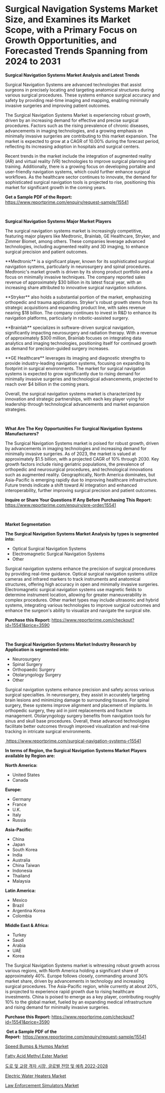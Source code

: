 <p><h1>Surgical Navigation Systems Market Size, and Examines its Market Scope, with a Primary Focus on Growth Opportunities, and Forecasted Trends Spanning from 2024 to 2031</h1></p><p><strong>Surgical Navigation Systems Market Analysis and Latest Trends</strong></p>
<p><p>Surgical Navigation Systems are advanced technologies that assist surgeons in precisely locating and targeting anatomical structures during various surgical procedures. These systems enhance surgical accuracy and safety by providing real-time imaging and mapping, enabling minimally invasive surgeries and improving patient outcomes. </p><p>The Surgical Navigation Systems Market is experiencing robust growth, driven by an increasing demand for effective and precise surgical procedures. Factors such as the rising prevalence of chronic diseases, advancements in imaging technologies, and a growing emphasis on minimally invasive surgeries are contributing to this market expansion. The market is expected to grow at a CAGR of 10.00% during the forecast period, reflecting its increasing adoption in hospitals and surgical centers. </p><p>Recent trends in the market include the integration of augmented reality (AR) and virtual reality (VR) technologies to improve surgical planning and training. Additionally, there is a growing focus on developing portable and user-friendly navigation systems, which could further enhance surgical workflows. As the healthcare sector continues to innovate, the demand for sophisticated surgical navigation tools is projected to rise, positioning this market for significant growth in the coming years.</p></p>
<p><strong>Get a Sample PDF of the Report:&nbsp;</strong> <a href="https://www.reportprime.com/enquiry/request-sample/15541">https://www.reportprime.com/enquiry/request-sample/15541</a></p>
<p>&nbsp;</p>
<p><strong>Surgical Navigation Systems Major Market Players</strong></p>
<p><p>The surgical navigation systems market is increasingly competitive, featuring major players like Medtronic, Brainlab, GE Healthcare, Stryker, and Zimmer Biomet, among others. These companies leverage advanced technologies, including augmented reality and 3D imaging, to enhance surgical precision and patient outcomes.</p><p>**Medtronic** is a significant player, known for its sophisticated surgical navigation systems, particularly in neurosurgery and spinal procedures. Medtronic's market growth is driven by its strong product portfolio and a focus on minimally invasive techniques. The company reported sales revenue of approximately $30 billion in its latest fiscal year, with an increasing share attributed to innovative surgical navigation solutions.</p><p>**Stryker** also holds a substantial portion of the market, emphasizing orthopedic and trauma applications. Stryker's robust growth stems from its strategic acquisitions and expanding product line, with sales revenue nearing $18 billion. The company continues to invest in R&D to enhance its navigation platforms, particularly in robotic-assisted surgery.</p><p>**Brainlab** specializes in software-driven surgical navigation, significantly impacting neurosurgery and radiation therapy. With a revenue of approximately $300 million, Brainlab focuses on integrating data analytics and imaging technologies, positioning itself for continued growth as demand for precision-guided surgery increases.</p><p>**GE Healthcare** leverages its imaging and diagnostic strengths to provide industry-leading navigation systems, focusing on expanding its footprint in surgical environments. The market for surgical navigation systems is expected to grow significantly due to rising demand for minimally invasive surgeries and technological advancements, projected to reach over $4 billion in the coming years.</p><p>Overall, the surgical navigation systems market is characterized by innovation and strategic partnerships, with each key player vying for leadership through technological advancements and market expansion strategies.</p></p>
<p>&nbsp;</p>
<p><strong>What Are The Key Opportunities For Surgical Navigation Systems Manufacturers?</strong></p>
<p><p>The Surgical Navigation Systems market is poised for robust growth, driven by advancements in imaging technologies and increasing demand for minimally invasive surgeries. As of 2023, the market is valued at approximately $1.5 billion, with a projected CAGR of 10% through 2030. Key growth factors include rising geriatric populations, the prevalence of orthopedic and neurosurgical procedures, and technological innovations such as augmented reality. Geographically, North America dominates, but Asia-Pacific is emerging rapidly due to improving healthcare infrastructure. Future trends indicate a shift toward AI integration and enhanced interoperability, further improving surgical precision and patient outcomes.</p></p>
<p><strong>Inquire or Share Your Questions If Any Before Purchasing This Report:</strong> <a href="https://www.reportprime.com/enquiry/pre-order/15541">https://www.reportprime.com/enquiry/pre-order/15541</a></p>
<p>&nbsp;</p>
<p><strong>Market Segmentation</strong></p>
<p><strong>The Surgical Navigation Systems Market Analysis by types is segmented into:</strong></p>
<p><ul><li>Optical Surgical Navigation Systems</li><li>Electromagnetic Surgical Navigation Systems</li><li>Other</li></ul></p>
<p><p>Surgical navigation systems enhance the precision of surgical procedures by providing real-time guidance. Optical surgical navigation systems utilize cameras and infrared markers to track instruments and anatomical structures, offering high accuracy in open and minimally invasive surgeries. Electromagnetic surgical navigation systems use magnetic fields to determine instrument location, allowing for greater maneuverability in complex procedures. Other market types may include ultrasonic and hybrid systems, integrating various technologies to improve surgical outcomes and enhance the surgeon's ability to visualize and navigate the surgical site.</p></p>
<p><strong>Purchase this Report:&nbsp;</strong><a href="https://www.reportprime.com/checkout?id=15541&price=3590">https://www.reportprime.com/checkout?id=15541&price=3590</a></p>
<p>&nbsp;</p>
<p><strong>The Surgical Navigation Systems Market Industry Research by Application is segmented into:</strong></p>
<p><ul><li>Neurosurgery</li><li>Spinal Surgery</li><li>Orthopaedic Surgery</li><li>Otolaryngology Surgery</li><li>Other</li></ul></p>
<p><p>Surgical navigation systems enhance precision and safety across various surgical specialties. In neurosurgery, they assist in accurately targeting brain lesions and minimizing damage to surrounding tissues. For spinal surgery, these systems improve alignment and placement of implants. In orthopedic surgery, they aid in joint replacements and fracture management. Otolaryngology surgery benefits from navigation tools for sinus and skull base procedures. Overall, these advanced technologies facilitate better outcomes through improved visualization and real-time tracking in intricate surgical environments.</p></p>
<p><a href="https://www.reportprime.com/surgical-navigation-systems-r15541">&nbsp;https://www.reportprime.com/surgical-navigation-systems-r15541</a></p>
<p><strong>In terms of Region, the Surgical Navigation Systems Market Players available by Region are:</strong></p>
<p>
    <p> <strong> North America: </strong>
        <ul>
            <li>United States</li>
            <li>Canada</li>
        </ul>
        </p> 
    <p> <strong> Europe: </strong>
        <ul>
            <li>Germany</li>
            <li>France</li>
            <li>U.K.</li>
            <li>Italy</li>
            <li>Russia</li>
        </ul>
        </p> 
    <p> <strong> Asia-Pacific: </strong>
        <ul>
            <li>China</li>
            <li>Japan</li>
            <li>South Korea</li>
            <li>India</li>
            <li>Australia</li>
            <li>China Taiwan</li>
            <li>Indonesia</li>
            <li>Thailand</li>
            <li>Malaysia</li>
        </ul>
        </p> 
    <p> <strong> Latin America: </strong>
        <ul>
            <li>Mexico</li>
            <li>Brazil</li>
            <li>Argentina Korea</li>
            <li>Colombia</li>
        </ul>
        </p> 
    <p> <strong> Middle East & Africa: </strong>
        <ul>
            <li>Turkey</li>
            <li>Saudi</li>
            <li>Arabia</li>
            <li>UAE</li>
            <li>Korea</li>
        </ul>
    </p>
    </p>
<p><p>The Surgical Navigation Systems market is witnessing robust growth across various regions, with North America holding a significant share of approximately 40%. Europe follows closely, commanding around 30% market share, driven by advancements in technology and increasing surgical procedures. The Asia-Pacific region, while currently at about 20%, is projected to experience rapid growth due to rising healthcare investments. China is poised to emerge as a key player, contributing roughly 10% to the global market, fueled by an expanding medical infrastructure and rising demand for minimally invasive surgeries.</p></p>
<p><strong>Purchase this Report: </strong><a href="https://www.reportprime.com/checkout?id=15541&price=3590">https://www.reportprime.com/checkout?id=15541&price=3590</a></p>
<p>&nbsp;<strong>Get a Sample PDF of the Report:&nbsp;&nbsp;</strong><a href="https://www.reportprime.com/enquiry/request-sample/15541">https://www.reportprime.com/enquiry/request-sample/15541</a></p>
<p><strong></strong></p>
<p><p><a href="https://issuu.com/reportprime-2/docs/speed-bumps-humps-market-size-2030._6472607ce2cf66">Speed Bumps & Humps Market</a></p><p><a href="https://medium.com/@trameciabutler41/mapping-the-fatty-acid-methyl-ester-market-trends-challenges-and-breakthroughs-2024-2031-c7b093ce2fdc">Fatty Acid Methyl Ester Market</a></p><p><a href="https://medium.com/@waynewood21/%EC%84%B8%EA%B3%84-roadway-and-bridge-grating-market-global-outlook-and-forecast-2022-2028-market-%EC%9D%80-2024%EC%97%90%EC%84%9C-2031%EB%A1%9C-c6ecbf738acc">도로 및 교량 격자 시장, 글로벌 전망 및 예측 2022-2028</a></p><p><a href="https://www.linkedin.com/pulse/booming-electric-water-heaters-market-sector-analysis-growth-7cerc?trackingId=4DCHIzPISQyV%2BWquIz9EJQ%3D%3D">Electric Water Heaters Market</a></p><p><a href="https://issuu.com/reportprime-2/docs/law-enforcement-simulators-market-s_f3711fc3ea2240">Law Enforcement Simulators Market</a></p></p>